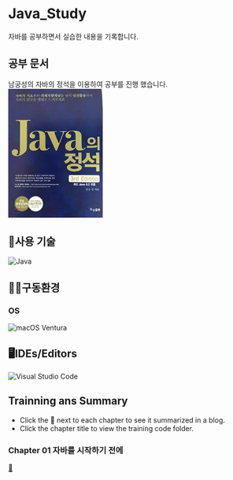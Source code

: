 # Java_Study
자바를 공부하면서 실습한 내용을 기록합니다.

## 공부 문서
남궁성의 자바의 정석을 이용하여 공부를 진행 했습니다.<br>
<a href='https://www.aladin.co.kr/shop/wproduct.aspx?ItemId=76083001'>
    <img src='image/java_book.jpeg'>
</a>

## 💬사용 기술
![Java](https://img.shields.io/badge/java-%23ED8B00.svg?style=for-the-badge&logo=openjdk&logoColor=white)

## :man_mechanic:구동환경
### OS
![macOS](https://img.shields.io/badge/mac%20os-000000?style=for-the-badge&logo=macos&logoColor=F0F0F0&style=flat) Ventura

## 🖥IDEs/Editors
![Visual Studio Code](https://img.shields.io/badge/Visual%20Studio%20Code-0078d7.svg?style=for-the-badge&logo=visual-studio-code&logoColor=white)

## Trainning ans Summary
- Click the 📰 next to each chapter to see it summarized in a blog.
- Click the chapter title to view the training code folder.
### Chapter 01 자바를 시작하기 전에 
<a href=https://slowprogramer.tistory.com/>
    📰
</a>
